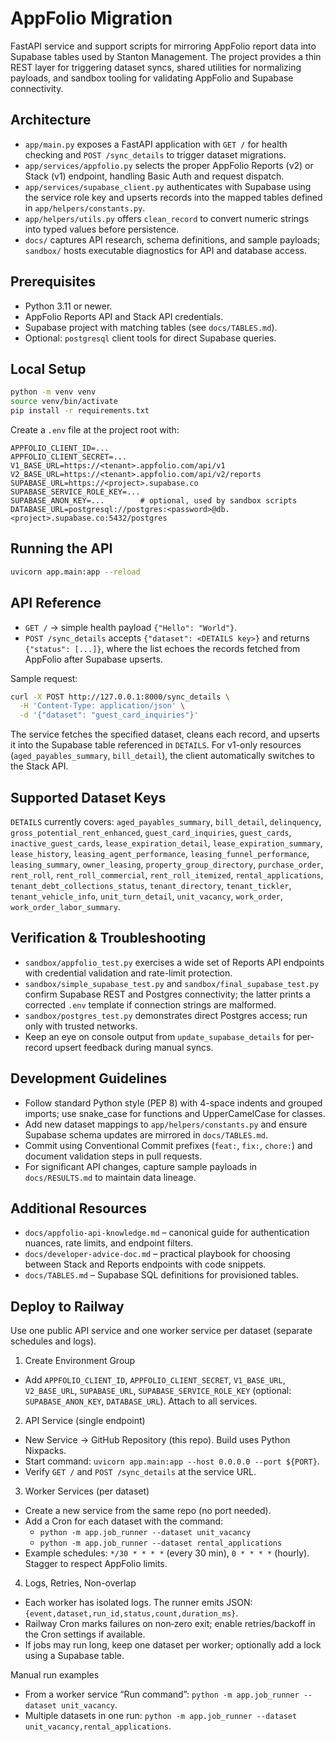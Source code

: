# AppFolio Migration

FastAPI service and support scripts for mirroring AppFolio report data into Supabase tables used by Stanton Management. The project provides a thin REST layer for triggering dataset syncs, shared utilities for normalizing payloads, and sandbox tooling for validating AppFolio and Supabase connectivity.

## Architecture
- `app/main.py` exposes a FastAPI application with `GET /` for health checking and `POST /sync_details` to trigger dataset migrations.
- `app/services/appfolio.py` selects the proper AppFolio Reports (v2) or Stack (v1) endpoint, handling Basic Auth and request dispatch.
- `app/services/supabase_client.py` authenticates with Supabase using the service role key and upserts records into the mapped tables defined in `app/helpers/constants.py`.
- `app/helpers/utils.py` offers `clean_record` to convert numeric strings into typed values before persistence.
- `docs/` captures API research, schema definitions, and sample payloads; `sandbox/` hosts executable diagnostics for API and database access.

## Prerequisites
- Python 3.11 or newer.
- AppFolio Reports API and Stack API credentials.
- Supabase project with matching tables (see `docs/TABLES.md`).
- Optional: `postgresql` client tools for direct Supabase queries.

## Local Setup
```bash
python -m venv venv
source venv/bin/activate
pip install -r requirements.txt
```
Create a `.env` file at the project root with:
```
APPFOLIO_CLIENT_ID=...
APPFOLIO_CLIENT_SECRET=...
V1_BASE_URL=https://<tenant>.appfolio.com/api/v1
V2_BASE_URL=https://<tenant>.appfolio.com/api/v2/reports
SUPABASE_URL=https://<project>.supabase.co
SUPABASE_SERVICE_ROLE_KEY=...
SUPABASE_ANON_KEY=...        # optional, used by sandbox scripts
DATABASE_URL=postgresql://postgres:<password>@db.<project>.supabase.co:5432/postgres
```

## Running the API
```bash
uvicorn app.main:app --reload
```

## API Reference
- `GET /` → simple health payload `{"Hello": "World"}`.
- `POST /sync_details` accepts `{"dataset": <DETAILS key>}` and returns `{"status": [...]}`, where the list echoes the records fetched from AppFolio after Supabase upserts.

Sample request:
```bash
curl -X POST http://127.0.0.1:8000/sync_details \
  -H 'Content-Type: application/json' \
  -d '{"dataset": "guest_card_inquiries"}'
```
The service fetches the specified dataset, cleans each record, and upserts it into the Supabase table referenced in `DETAILS`. For v1-only resources (`aged_payables_summary`, `bill_detail`), the client automatically switches to the Stack API.

## Supported Dataset Keys
`DETAILS` currently covers:
`aged_payables_summary`, `bill_detail`, `delinquency`, `gross_potential_rent_enhanced`, `guest_card_inquiries`, `guest_cards`, `inactive_guest_cards`, `lease_expiration_detail`, `lease_expiration_summary`, `lease_history`, `leasing_agent_performance`, `leasing_funnel_performance`, `leasing_summary`, `owner_leasing`, `property_group_directory`, `purchase_order`, `rent_roll`, `rent_roll_commercial`, `rent_roll_itemized`, `rental_applications`, `tenant_debt_collections_status`, `tenant_directory`, `tenant_tickler`, `tenant_vehicle_info`, `unit_turn_detail`, `unit_vacancy`, `work_order`, `work_order_labor_summary`.

## Verification & Troubleshooting
- `sandbox/appfolio_test.py` exercises a wide set of Reports API endpoints with credential validation and rate-limit protection.
- `sandbox/simple_supabase_test.py` and `sandbox/final_supabase_test.py` confirm Supabase REST and Postgres connectivity; the latter prints a corrected `.env` template if connection strings are malformed.
- `sandbox/postgres_test.py` demonstrates direct Postgres access; run only with trusted networks.
- Keep an eye on console output from `update_supabase_details` for per-record upsert feedback during manual syncs.

## Development Guidelines
- Follow standard Python style (PEP 8) with 4-space indents and grouped imports; use snake_case for functions and UpperCamelCase for classes.
- Add new dataset mappings to `app/helpers/constants.py` and ensure Supabase schema updates are mirrored in `docs/TABLES.md`.
- Commit using Conventional Commit prefixes (`feat:`, `fix:`, `chore:`) and document validation steps in pull requests.
- For significant API changes, capture sample payloads in `docs/RESULTS.md` to maintain data lineage.

## Additional Resources
- `docs/appfolio-api-knowledge.md` – canonical guide for authentication nuances, rate limits, and endpoint filters.
- `docs/developer-advice-doc.md` – practical playbook for choosing between Stack and Reports endpoints with code snippets.
- `docs/TABLES.md` – Supabase SQL definitions for provisioned tables.

## Deploy to Railway
Use one public API service and one worker service per dataset (separate schedules and logs).

1) Create Environment Group
- Add `APPFOLIO_CLIENT_ID`, `APPFOLIO_CLIENT_SECRET`, `V1_BASE_URL`, `V2_BASE_URL`, `SUPABASE_URL`, `SUPABASE_SERVICE_ROLE_KEY` (optional: `SUPABASE_ANON_KEY`, `DATABASE_URL`). Attach to all services.

2) API Service (single endpoint)
- New Service → GitHub Repository (this repo). Build uses Python Nixpacks.
- Start command: `uvicorn app.main:app --host 0.0.0.0 --port ${PORT}`.
- Verify `GET /` and `POST /sync_details` at the service URL.

3) Worker Services (per dataset)
- Create a new service from the same repo (no port needed).
- Add a Cron for each dataset with the command:
  - `python -m app.job_runner --dataset unit_vacancy`
  - `python -m app.job_runner --dataset rental_applications`
- Example schedules: `*/30 * * * *` (every 30 min), `0 * * * *` (hourly). Stagger to respect AppFolio limits.

4) Logs, Retries, Non-overlap
- Each worker has isolated logs. The runner emits JSON: `{event,dataset,run_id,status,count,duration_ms}`.
- Railway Cron marks failures on non‑zero exit; enable retries/backoff in the Cron settings if available.
- If jobs may run long, keep one dataset per worker; optionally add a lock using a Supabase table.

Manual run examples
- From a worker service “Run command”: `python -m app.job_runner --dataset unit_vacancy`.
- Multiple datasets in one run: `python -m app.job_runner --dataset unit_vacancy,rental_applications`.

